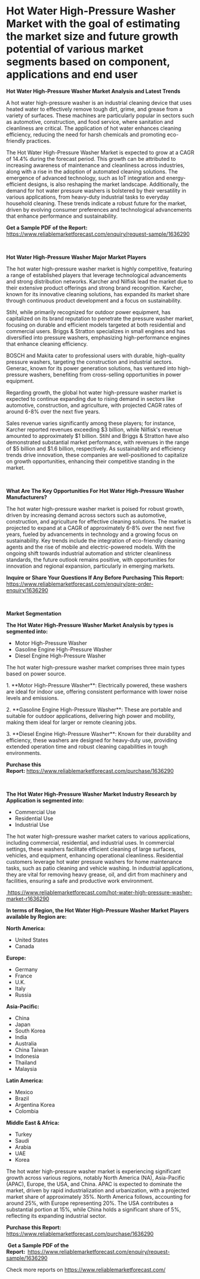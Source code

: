 <p><h1>Hot Water High-Pressure Washer Market with the goal of estimating the market size and future growth potential of various market segments based on component, applications and end user</h1></p><p><strong>Hot Water High-Pressure Washer Market Analysis and Latest Trends</strong></p>
<p><p>A hot water high-pressure washer is an industrial cleaning device that uses heated water to effectively remove tough dirt, grime, and grease from a variety of surfaces. These machines are particularly popular in sectors such as automotive, construction, and food service, where sanitation and cleanliness are critical. The application of hot water enhances cleaning efficiency, reducing the need for harsh chemicals and promoting eco-friendly practices.</p><p>The Hot Water High-Pressure Washer Market is expected to grow at a CAGR of 14.4% during the forecast period. This growth can be attributed to increasing awareness of maintenance and cleanliness across industries, along with a rise in the adoption of automated cleaning solutions. The emergence of advanced technology, such as IoT integration and energy-efficient designs, is also reshaping the market landscape. Additionally, the demand for hot water pressure washers is bolstered by their versatility in various applications, from heavy-duty industrial tasks to everyday household cleaning. These trends indicate a robust future for the market, driven by evolving consumer preferences and technological advancements that enhance performance and sustainability.</p></p>
<p><strong>Get a Sample PDF of the Report:&nbsp;</strong> <a href="https://www.reliablemarketforecast.com/enquiry/request-sample/1636290?utm_campaign=2324&utm_medium=2&utm_source=Github&utm_content=ia&utm_term=23032025&utm_id=hot-water-high-pressure-washer">https://www.reliablemarketforecast.com/enquiry/request-sample/1636290</a></p>
<p>&nbsp;</p>
<p><strong>Hot Water High-Pressure Washer Major Market Players</strong></p>
<p><p>The hot water high-pressure washer market is highly competitive, featuring a range of established players that leverage technological advancements and strong distribution networks. Karcher and Nilfisk lead the market due to their extensive product offerings and strong brand recognition. Karcher, known for its innovative cleaning solutions, has expanded its market share through continuous product development and a focus on sustainability.</p><p>Stihl, while primarily recognized for outdoor power equipment, has capitalized on its brand reputation to penetrate the pressure washer market, focusing on durable and efficient models targeted at both residential and commercial users. Briggs & Stratton specializes in small engines and has diversified into pressure washers, emphasizing high-performance engines that enhance cleaning efficiency.</p><p>BOSCH and Makita cater to professional users with durable, high-quality pressure washers, targeting the construction and industrial sectors. Generac, known for its power generation solutions, has ventured into high-pressure washers, benefiting from cross-selling opportunities in power equipment.</p><p>Regarding growth, the global hot water high-pressure washer market is expected to continue expanding due to rising demand in sectors like automotive, construction, and agriculture, with projected CAGR rates of around 6-8% over the next five years. </p><p>Sales revenue varies significantly among these players; for instance, Karcher reported revenues exceeding $3 billion, while Nilfisk's revenue amounted to approximately $1 billion. Stihl and Briggs & Stratton have also demonstrated substantial market performance, with revenues in the range of $5 billion and $1.6 billion, respectively. As sustainability and efficiency trends drive innovation, these companies are well-positioned to capitalize on growth opportunities, enhancing their competitive standing in the market.</p></p>
<p>&nbsp;</p>
<p><strong>What Are The Key Opportunities For Hot Water High-Pressure Washer Manufacturers?</strong></p>
<p><p>The hot water high-pressure washer market is poised for robust growth, driven by increasing demand across sectors such as automotive, construction, and agriculture for effective cleaning solutions. The market is projected to expand at a CAGR of approximately 6-8% over the next five years, fueled by advancements in technology and a growing focus on sustainability. Key trends include the integration of eco-friendly cleaning agents and the rise of mobile and electric-powered models. With the ongoing shift towards industrial automation and stricter cleanliness standards, the future outlook remains positive, with opportunities for innovation and regional expansion, particularly in emerging markets.</p></p>
<p><strong>Inquire or Share Your Questions If Any Before Purchasing This Report:</strong> <a href="https://www.reliablemarketforecast.com/enquiry/pre-order-enquiry/1636290?utm_campaign=2324&utm_medium=2&utm_source=Github&utm_content=ia&utm_term=23032025&utm_id=hot-water-high-pressure-washer">https://www.reliablemarketforecast.com/enquiry/pre-order-enquiry/1636290</a></p>
<p>&nbsp;</p>
<p><strong>Market Segmentation</strong></p>
<p><strong>The Hot Water High-Pressure Washer Market Analysis by types is segmented into:</strong></p>
<p><ul><li>Motor High-Pressure Washer</li><li>Gasoline Engine High-Pressure Washer</li><li>Diesel Engine High-Pressure Washer</li></ul></p>
<p><p>The hot water high-pressure washer market comprises three main types based on power source. </p><p>1. **Motor High-Pressure Washer**: Electrically powered, these washers are ideal for indoor use, offering consistent performance with lower noise levels and emissions.</p><p>2. **Gasoline Engine High-Pressure Washer**: These are portable and suitable for outdoor applications, delivering high power and mobility, making them ideal for larger or remote cleaning jobs.</p><p>3. **Diesel Engine High-Pressure Washer**: Known for their durability and efficiency, these washers are designed for heavy-duty use, providing extended operation time and robust cleaning capabilities in tough environments.</p></p>
<p><strong>Purchase this Report:&nbsp;</strong><a href="https://www.reliablemarketforecast.com/purchase/1636290?utm_campaign=2324&utm_medium=2&utm_source=Github&utm_content=ia&utm_term=23032025&utm_id=hot-water-high-pressure-washer">https://www.reliablemarketforecast.com/purchase/1636290</a></p>
<p>&nbsp;</p>
<p><strong>The Hot Water High-Pressure Washer Market Industry Research by Application is segmented into:</strong></p>
<p><ul><li>Commercial Use</li><li>Residential Use</li><li>Industrial Use</li></ul></p>
<p><p>The hot water high-pressure washer market caters to various applications, including commercial, residential, and industrial uses. In commercial settings, these washers facilitate efficient cleaning of large surfaces, vehicles, and equipment, enhancing operational cleanliness. Residential customers leverage hot water pressure washers for home maintenance tasks, such as patio cleaning and vehicle washing. In industrial applications, they are vital for removing heavy grease, oil, and dirt from machinery and facilities, ensuring a safe and productive work environment.</p></p>
<p><a href="https://www.reliablemarketforecast.com/hot-water-high-pressure-washer-market-r1636290?utm_campaign=2324&utm_medium=2&utm_source=Github&utm_content=ia&utm_term=23032025&utm_id=hot-water-high-pressure-washer">&nbsp;https://www.reliablemarketforecast.com/hot-water-high-pressure-washer-market-r1636290</a></p>
<p><strong>In terms of Region, the Hot Water High-Pressure Washer Market Players available by Region are:</strong></p>
<p>
    <p> <strong> North America: </strong>
        <ul>
            <li>United States</li>
            <li>Canada</li>
        </ul>
        </p> 
    <p> <strong> Europe: </strong>
        <ul>
            <li>Germany</li>
            <li>France</li>
            <li>U.K.</li>
            <li>Italy</li>
            <li>Russia</li>
        </ul>
        </p> 
    <p> <strong> Asia-Pacific: </strong>
        <ul>
            <li>China</li>
            <li>Japan</li>
            <li>South Korea</li>
            <li>India</li>
            <li>Australia</li>
            <li>China Taiwan</li>
            <li>Indonesia</li>
            <li>Thailand</li>
            <li>Malaysia</li>
        </ul>
        </p> 
    <p> <strong> Latin America: </strong>
        <ul>
            <li>Mexico</li>
            <li>Brazil</li>
            <li>Argentina Korea</li>
            <li>Colombia</li>
        </ul>
        </p> 
    <p> <strong> Middle East & Africa: </strong>
        <ul>
            <li>Turkey</li>
            <li>Saudi</li>
            <li>Arabia</li>
            <li>UAE</li>
            <li>Korea</li>
        </ul>
    </p>
    </p>
<p><p>The hot water high-pressure washer market is experiencing significant growth across various regions, notably North America (NA), Asia-Pacific (APAC), Europe, the USA, and China. APAC is expected to dominate the market, driven by rapid industrialization and urbanization, with a projected market share of approximately 35%. North America follows, accounting for around 25%, with Europe representing 20%. The USA contributes a substantial portion at 15%, while China holds a significant share of 5%, reflecting its expanding industrial sector.</p></p>
<p><strong>Purchase this Report: </strong><a href="https://www.reliablemarketforecast.com/purchase/1636290?utm_campaign=2324&utm_medium=2&utm_source=Github&utm_content=ia&utm_term=23032025&utm_id=hot-water-high-pressure-washer">https://www.reliablemarketforecast.com/purchase/1636290</a></p>
<p>&nbsp;<strong>Get a Sample PDF of the Report:&nbsp;&nbsp;</strong><a href="https://www.reliablemarketforecast.com/enquiry/request-sample/1636290?utm_campaign=2324&utm_medium=2&utm_source=Github&utm_content=ia&utm_term=23032025&utm_id=hot-water-high-pressure-washer">https://www.reliablemarketforecast.com/enquiry/request-sample/1636290</a></p>
<p><strong></strong></p>
<p>Check more reports on <a href="https://www.reliablemarketforecast.com/?utm_campaign=2324&utm_medium=2&utm_source=Github&utm_content=ia&utm_term=23032025&utm_id=hot-water-high-pressure-washer">https://www.reliablemarketforecast.com/</a></p>